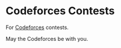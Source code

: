 # Codeforces Contests
For [Codeforces](https://codeforces.com/) contests.

May the Codeforces be with you.
